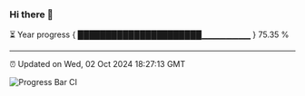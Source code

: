 ### Hi there 👋

⏳ Year progress { ██████████████████████▁▁▁▁▁▁▁▁ } 75.35 %

---

⏰ Updated on Wed, 02 Oct 2024 18:27:13 GMT

![Progress Bar CI](https://github.com/liununu/liununu/workflows/Progress%20Bar%20CI/badge.svg)
